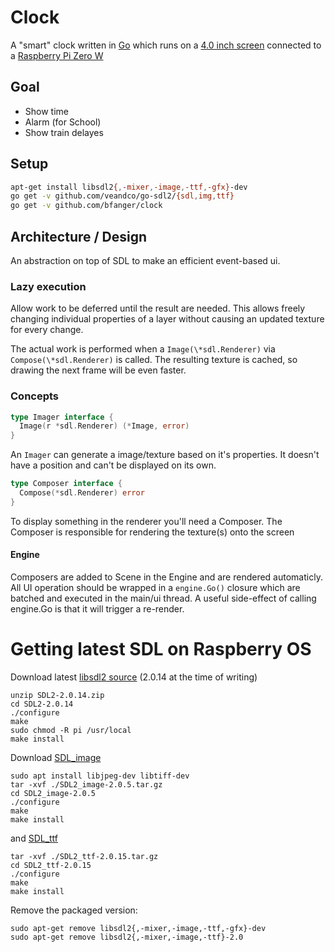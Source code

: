 # Clock

A "smart" clock written in [Go](https://golang.org) which runs on a [4.0 inch screen](https://shop.pimoroni.com/products/hyperpixel-4) connected to a [Raspberry Pi Zero W](https://www.raspberrypi.org/)

## Goal

- Show time
- Alarm (for School)
- Show train delayes

## Setup

```sh
apt-get install libsdl2{,-mixer,-image,-ttf,-gfx}-dev
go get -v github.com/veandco/go-sdl2/{sdl,img,ttf}
go get -v github.com/bfanger/clock
```

## Architecture / Design

An abstraction on top of SDL to make an efficient event-based ui.

### Lazy execution

Allow work to be deferred until the result are needed. This allows freely changing individual properties of a layer without causing an updated texture for every change.

The actual work is performed when a `Image(\*sdl.Renderer)` via `Compose(\*sdl.Renderer)` is called.
The resulting texture is cached, so drawing the next frame will be even faster.

### Concepts

```go
type Imager interface {
  Image(r *sdl.Renderer) (*Image, error)
}
```

An `Imager` can generate a image/texture based on it's properties.
It doesn't have a position and can't be displayed on its own.

```go
type Composer interface {
  Compose(*sdl.Renderer) error
}
```

To display something in the renderer you'll need a Composer.
The Composer is responsible for rendering the texture(s) onto the screen

#### Engine

Composers are added to Scene in the Engine and are rendered automaticly.
All UI operation should be wrapped in a `engine.Go()` closure which are batched and executed in the main/ui thread.
A useful side-effect of calling engine.Go is that it will trigger a re-render.

# Getting latest SDL on Raspberry OS

Download latest [libsdl2 source](https://www.libsdl.org/download-2.0.php)
(2.0.14 at the time of writing)

```
unzip SDL2-2.0.14.zip
cd SDL2-2.0.14
./configure
make
sudo chmod -R pi /usr/local
make install
```

Download [SDL_image](https://www.libsdl.org/projects/SDL_image/)

```
sudo apt install libjpeg-dev libtiff-dev
tar -xvf ./SDL2_image-2.0.5.tar.gz
cd SDL2_image-2.0.5
./configure
make
make install
```

and [SDL_ttf](https://www.libsdl.org/projects/SDL_ttf/)

```
tar -xvf ./SDL2_ttf-2.0.15.tar.gz
cd SDL2_ttf-2.0.15
./configure
make
make install
```

Remove the packaged version:

```
sudo apt-get remove libsdl2{,-mixer,-image,-ttf,-gfx}-dev
sudo apt-get remove libsdl2{,-mixer,-image,-ttf}-2.0
```
